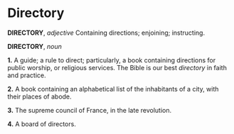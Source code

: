 # Directory

**DIRECTORY**, _adjective_ Containing directions; enjoining; instructing.

**DIRECTORY**, _noun_

**1.** A guide; a rule to direct; particularly, a book containing directions for public worship, or religious services. The Bible is our best _directory_ in faith and practice.

**2.** A book containing an alphabetical list of the inhabitants of a city, with their places of abode.

**3.** The supreme council of France, in the late revolution.

**4.** A board of directors.